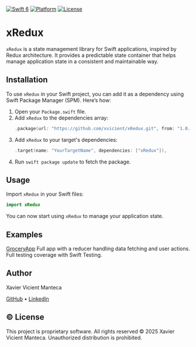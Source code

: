 [![Swift 6](https://img.shields.io/badge/Swift-6.0-orange.svg?style=flat)](https://swift.org) [![Platform](https://img.shields.io/badge/Platform-iOS_17+-blue.svg)](https://developer.apple.com/ios/) [![License](https://img.shields.io/badge/License-Proprietary-lightgrey.svg)](LICENSE)

# xRedux

`xRedux` is a state management library for Swift applications, inspired by Redux architecture. It provides a predictable state container that helps manage application state in a consistent and maintainable way.

## Installation
To use `xRedux` in your Swift project, you can add it as a dependency using Swift Package Manager (SPM). Here’s how:

1. Open your `Package.swift` file.
2. Add `xRedux` to the dependencies array:
   ```swift
   .package(url: "https://github.com/xvicient/xRedux.git", from: "1.0.0")
   ```
3. Add `xRedux` to your target's dependencies:
   ```swift
   .target(name: "YourTargetName", dependencies: ["xRedux"]),
   ```
4. Run `swift package update` to fetch the package.

## Usage
Import `xRedux` in your Swift files:
```swift
import xRedux
```

You can now start using `xRedux` to manage your application state.

## Examples
[GroceryApp](/Examples/GroceryApp) Full app with a reducer handling data fetching and user actions. Full testing coverage with Swift Testing.

## Author

Xavier Vicient Manteca

[GitHub](https://github.com/xvicient) • [LinkedIn](https://www.linkedin.com/in/xvicient/)

## © License

This project is proprietary software. All rights reserved © 2025 Xavier Vicient Manteca. Unauthorized distribution is prohibited.